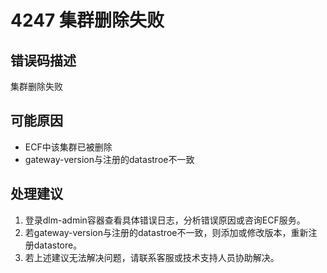 # 4247 集群删除失败<a name="dgc_01_300"></a>

## 错误码描述<a name="zh-cn_topic_0000001160798891_se842c39d44ee45e587ca36bb50cf37c7"></a>

集群删除失败

## 可能原因<a name="zh-cn_topic_0000001160798891_s658a289c6be04e6d8c6bee691c1aaa2e"></a>

-   ECF中该集群已被删除
-   gateway-version与注册的datastroe不一致

## 处理建议<a name="zh-cn_topic_0000001160798891_section192884102474"></a>

1.  登录dlm-admin容器查看具体错误日志，分析错误原因或咨询ECF服务。
2.  若gateway-version与注册的datastroe不一致，则添加或修改版本，重新注册datastore。
3.  若上述建议无法解决问题，请联系客服或技术支持人员协助解决。

